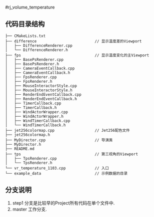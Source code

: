 #rj_volume_temperature

## 代码目录结构

    ├── CMakeLists.txt
    ├── difference                          // 显示温度差的Viewport
    │   ├── DifferenceRenderer.cpp
    │   └── DifferenceRenderer.h
    ├── fps                                 // 显示温度变化的主Viewport
    │   ├── BasePsRenderer.cpp
    │   ├── BasePsRenderer.h
    │   ├── CameraEventCallback.cpp
    │   ├── CameraEventCallback.h
    │   ├── FpsRenderer.cpp
    │   ├── FpsRenderer.h
    │   ├── MouseInteractorStyle.cpp
    │   ├── MouseInteractorStyle.h
    │   ├── RenderEndEventCallback.cpp
    │   ├── RenderEndEventCallback.h
    │   ├── TimerCallback.cpp
    │   ├── TimerCallback.h
    │   ├── WindActorWrapper.cpp
    │   ├── WindActorWrapper.h
    │   ├── WindTimerCallback.cpp
    │   └── WindTimerCallback.h
    ├── jet256colormap.cpp                  // Jet256配色文件
    ├── jet256colormap.h
    ├── MyDirector.cpp                      // 导演类
    ├── MyDirector.h                                
    ├── README.md
    ├── tps                                 // 第三视角的Viewport
    │   ├── TpsRenderer.cpp
    │   └── TpsRenderer.h
    └── vr_temperature_1103.cpp             // 入口
    └── example_data                        // 示例数据的目录


## 分支说明
1. step1 分支是比较早的Project所有代码在单个文件中.
2. master 工作分支.
